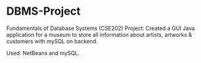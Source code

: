 # DBMS-Project
Fundamentals of Database Systems (CSE202) Project: Created a GUI Java application for a museum to store all information about artists, artworks &amp; customers with mySQL on backend.

Used: NetBeans and mySQL.

